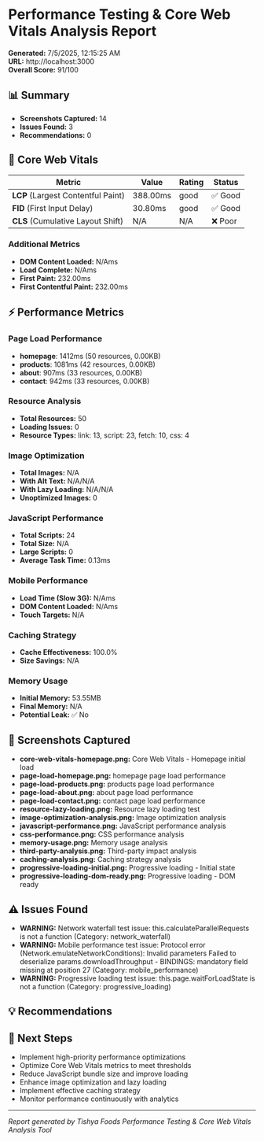 # Performance Testing & Core Web Vitals Analysis Report

**Generated:** 7/5/2025, 12:15:25 AM  
**URL:** http://localhost:3000  
**Overall Score:** 91/100

## 📊 Summary

- **Screenshots Captured:** 14
- **Issues Found:** 3
- **Recommendations:** 0

## 🚀 Core Web Vitals

| Metric | Value | Rating | Status |
|--------|-------|--------|--------|
| **LCP** (Largest Contentful Paint) | 388.00ms | good | ✅ Good |
| **FID** (First Input Delay) | 30.80ms | good | ✅ Good |
| **CLS** (Cumulative Layout Shift) | N/A | N/A | ❌ Poor |

### Additional Metrics
- **DOM Content Loaded:** N/Ams
- **Load Complete:** N/Ams
- **First Paint:** 232.00ms
- **First Contentful Paint:** 232.00ms

## ⚡ Performance Metrics

### Page Load Performance
- **homepage**: 1412ms (50 resources, 0.00KB)
- **products**: 1081ms (42 resources, 0.00KB)
- **about**: 907ms (33 resources, 0.00KB)
- **contact**: 942ms (33 resources, 0.00KB)

### Resource Analysis
- **Total Resources:** 50
- **Loading Issues:** 0
- **Resource Types:** link: 13, script: 23, fetch: 10, css: 4

### Image Optimization
- **Total Images:** N/A
- **With Alt Text:** N/A/N/A
- **With Lazy Loading:** N/A/N/A
- **Unoptimized Images:** 0

### JavaScript Performance
- **Total Scripts:** 24
- **Total Size:** N/A
- **Large Scripts:** 0
- **Average Task Time:** 0.13ms

### Mobile Performance
- **Load Time (Slow 3G):** N/Ams
- **DOM Content Loaded:** N/Ams
- **Touch Targets:** N/A

### Caching Strategy
- **Cache Effectiveness:** 100.0%
- **Size Savings:** N/A

### Memory Usage
- **Initial Memory:** 53.55MB
- **Final Memory:** N/A
- **Potential Leak:** ✅ No

## 📸 Screenshots Captured

- **core-web-vitals-homepage.png:** Core Web Vitals - Homepage initial load
- **page-load-homepage.png:** homepage page load performance
- **page-load-products.png:** products page load performance
- **page-load-about.png:** about page load performance
- **page-load-contact.png:** contact page load performance
- **resource-lazy-loading.png:** Resource lazy loading test
- **image-optimization-analysis.png:** Image optimization analysis
- **javascript-performance.png:** JavaScript performance analysis
- **css-performance.png:** CSS performance analysis
- **memory-usage.png:** Memory usage analysis
- **third-party-analysis.png:** Third-party impact analysis
- **caching-analysis.png:** Caching strategy analysis
- **progressive-loading-initial.png:** Progressive loading - Initial state
- **progressive-loading-dom-ready.png:** Progressive loading - DOM ready

## ⚠️ Issues Found

- **WARNING:** Network waterfall test issue: this.calculateParallelRequests is not a function (Category: network_waterfall)
- **WARNING:** Mobile performance test issue: Protocol error (Network.emulateNetworkConditions): Invalid parameters Failed to deserialize params.downloadThroughput - BINDINGS: mandatory field missing at position 27 (Category: mobile_performance)
- **WARNING:** Progressive loading test issue: this.page.waitForLoadState is not a function (Category: progressive_loading)

## 💡 Recommendations



## 🎯 Next Steps

- Implement high-priority performance optimizations
- Optimize Core Web Vitals metrics to meet thresholds
- Reduce JavaScript bundle size and improve loading
- Enhance image optimization and lazy loading
- Implement effective caching strategy
- Monitor performance continuously with analytics

---
*Report generated by Tishya Foods Performance Testing & Core Web Vitals Analysis Tool*
